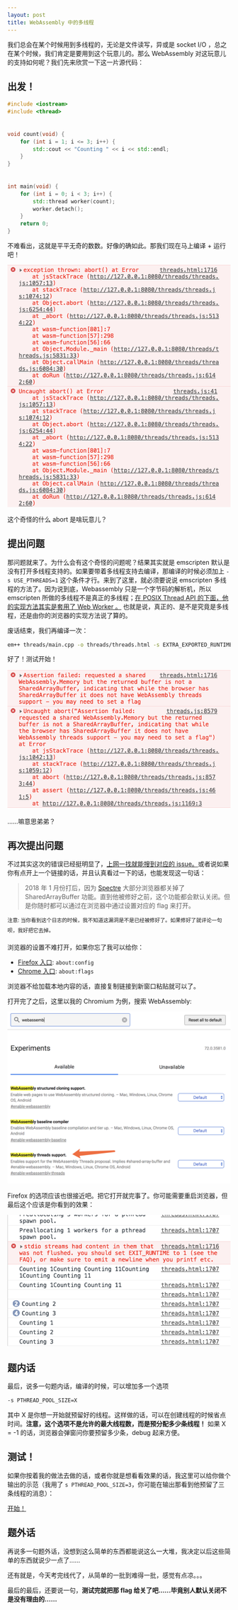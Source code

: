 ```yaml
---
layout: post
title: WebAssembly 中的多线程
---
```



我们总会在某个时候用到多线程的，无论是文件读写，异或是 socket I/O ，总之在某个时候，我们肯定是要用到这个玩意儿的。那么 WebAssembly 对这玩意儿的支持如何呢？我们先来欣赏一下这一片源代码：


## 出发！

```c++
#include <iostream>
#include <thread>


void count(void) {
    for (int i = 1; i <= 3; i++) {
        std::cout << "Counting " << i << std::endl;
    }
}


int main(void) {
    for (int i = 0; i < 3; i++) {
        std::thread worker(count);
        worker.detach();
    }
    return 0;
}
```

不难看出，这就是平平无奇的数数。好像的确如此。那我们现在马上编译 + 运行吧！

![错了……](/assets/uh_oh.png)

这个奇怪的什么 abort 是啥玩意儿？

## 提出问题

那问题就来了。为什么会有这个奇怪的问题呢？结果其实就是 emscripten 默认是没有打开多线程支持的。如果要带着多线程支持去编译，那编译的时候必须加上 `-s USE_PTHREADS=1` 这个条件才行。来到了这里，就必须要说说 emscripten 多线程的方法了。因为说到底，Webassembly 只是一个字节码的解析机，所以 emscripten 所做的多线程不是真正的多线程；[在 POSIX Thread API 的下面，他的实现方法其实是套用了 Web Worker 。](https://kripken.github.io/emscripten-site/docs/porting/pthreads.html) 也就是说，真正的、是不是究竟是多线程，还是由你的浏览器的实现方法说了算的。

废话结束，我们再编译一次：

```bash
em++ threads/main.cpp -o threads/threads.html -s EXTRA_EXPORTED_RUNTIME_METHODS="[ 'ccall', 'cwrap' ]" -s USE_PTHREADS=1
```

好了！测试开始！

![又错了……](/assets/hmm.png)

……嘛意思弟弟？


## 再次提出问题
不过其实这次的错误已经挺明显了，[上网一找就能搜到对应的 issue。](https://github.com/kripken/emscripten/issues/7581)或者说如果你有点开上一个链接的话，并且认真看过一下的话，也能发现这一句话：

> 2018 年 1 月份打后，因为 [Spectre](https://meltdownattack.com/) 大部分浏览器都关掉了 SharedArrayBuffer 功能。直到他被修好之前，这个功能都会默认关闭。但是你随时都可以通过在浏览器中通过设置对应的 flag 来打开。

<sup>注意: 当你看到这个日志的时候，我不知道这漏洞是不是已经被修好了。如果修好了就评论一句呗，我好把它去掉。</sup>

浏览器的设置不难打开，如果你忘了我可以给你：
- [Firefox 入口](about:config): `about:config`
- [Chrome 入口](about:flags): `about:flags`

浏览器不给加载本地内容的话，直接复制链接到新窗口粘贴就可以了。

打开完了之后，这里以我的 Chromium 为例，搜索 WebAssembly:

![在这里](/assets/there_you_go.png)

Firefox 的选项应该也很接近吧。把它打开就完事了。你可能需要重启浏览器，但最后这个应该是你看到的效果：

![OK 了](/assets/horray.png)

## 题内话
最后，说多一句题内话，编译的时候，可以增加多一个选项

```bash
-s PTHREAD_POOL_SIZE=X
```

其中 X 是你想一开始就预留好的线程。这样做的话，可以在创建线程的时候省点时间。**注意，这个选项不是允许的最大线程数，而是预分配多少条线程！** 如果 X = -1 的话，浏览器会弹窗问你要预留多少条，debug 起来方便。


## 测试！
如果你按着我的做法去做的话，或者你就是想看看效果的话，我这里可以给你做个输出的示范（我用了 `s PTHREAD_POOL_SIZE=3`，你可能在输出那看到他预留了三条线程的消息）：

<a href="javascript:_start()">开始！</a>

<p id="output" style="font-family: sourcecode;"></p>
<script>
    let output = document.getElementById("output")

    var Module = {
        print: function(what) {
            output.innerHTML += what + "<br />"
        }
    }
</script>
<script src="/assets/threads.js"></script>


## 题外话
再说多一句题外话，没想到这么简单的东西都能说这么一大堆，我决定以后这些简单的东西就说少一点了……

还有就是，今天考完线代了，从简单的一批到难得一批，感觉有点凉。。。

最后的最后，还要说一句，**测试完就把那 flag 给关了吧……毕竟别人默认关闭不是没有理由的……**
